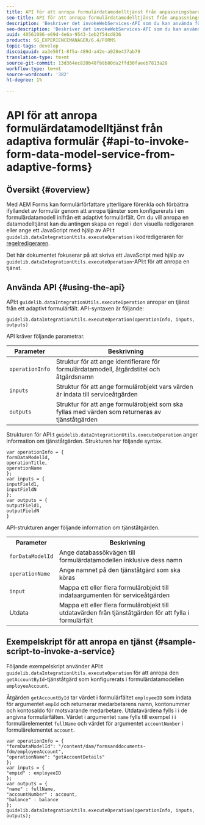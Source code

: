 ```yaml
---
title: API för att anropa formulärdatamodelltjänst från anpassningsbara formulär
seo-title: API för att anropa formulärdatamodelltjänst från anpassningsbara formulär
description: 'Beskriver det invokeWebServices-API som du kan använda för att anropa webbtjänster som skrivits i WSDL inifrån ett adaptivt formulärfält. '
seo-description: 'Beskriver det invokeWebServices-API som du kan använda för att anropa webbtjänster som skrivits i WSDL inifrån ett adaptivt formulärfält. '
uuid: 40561086-e69d-4e6a-9543-1eb2f54cd836
products: SG_EXPERIENCEMANAGER/6.4/FORMS
topic-tags: develop
discoiquuid: aa3e50f1-8f5a-489d-a42e-a928e437ab79
translation-type: tm+mt
source-git-commit: 13d364ec820b48fb8b80da2ffd30faeeb7813a28
workflow-type: tm+mt
source-wordcount: '382'
ht-degree: 1%

---
```



# API för att anropa formulärdatamodelltjänst från adaptiva formulär {#api-to-invoke-form-data-model-service-from-adaptive-forms}

## Översikt {#overview}

Med AEM Forms kan formulärförfattare ytterligare förenkla och förbättra ifyllandet av formulär genom att anropa tjänster som konfigurerats i en formulärdatamodell inifrån ett adaptivt formulärfält. Om du vill anropa en datamodelltjänst kan du antingen skapa en regel i den visuella redigeraren eller ange ett JavaScript med hjälp av API:t `guidelib.dataIntegrationUtils.executeOperation` i kodredigeraren för [regelredigeraren](/help/forms/using/rule-editor.md).

Det här dokumentet fokuserar på att skriva ett JavaScript med hjälp av `guidelib.dataIntegrationUtils.executeOperation`-API:t för att anropa en tjänst.

## Använda API {#using-the-api}

API:t `guidelib.dataIntegrationUtils.executeOperation` anropar en tjänst från ett adaptivt formulärfält. API-syntaxen är följande:

```
guidelib.dataIntegrationUtils.executeOperation(operationInfo, inputs, outputs)
```

API kräver följande parametrar.

| Parameter | Beskrivning |
|---|---|
| `operationInfo` | Struktur för att ange identifierare för formulärdatamodell, åtgärdstitel och åtgärdsnamn |
| `inputs` | Struktur för att ange formulärobjekt vars värden är indata till serviceåtgärden |
| `outputs` | Struktur för att ange formulärobjekt som ska fyllas med värden som returneras av tjänståtgärden |

Strukturen för API:t `guidelib.dataIntegrationUtils.executeOperation` anger information om tjänståtgärden. Strukturen har följande syntax.

```
var operationInfo = {
formDataModelId,
operationTitle,
operationName
};
var inputs = {
inputField1,
inputFieldN
};
var outputs = {
outputField1,
outputFieldN
}
```

API-strukturen anger följande information om tjänståtgärden.

<table> 
 <tbody> 
  <tr> 
   <th>Parameter</th> 
   <th>Beskrivning</th> 
  </tr> 
  <tr> 
   <td><code>forDataModelId</code></td> 
   <td>Ange databassökvägen till formulärdatamodellen inklusive dess namn</td> 
  </tr> 
  <tr> 
   <td><code>operationName</code></td> 
   <td>Ange namnet på den tjänståtgärd som ska köras</td> 
  </tr> 
  <tr> 
   <td><code>input</code></td> 
   <td>Mappa ett eller flera formulärobjekt till indataargumenten för serviceåtgärden</td> 
  </tr> 
  <tr> 
   <td>Utdata</td> 
   <td>Mappa ett eller flera formulärobjekt till utdatavärden från tjänståtgärden för att fylla i formulärfält<br /> </td> 
  </tr> 
 </tbody> 
</table>

## Exempelskript för att anropa en tjänst {#sample-script-to-invoke-a-service}

Följande exempelskript använder API:t `guidelib.dataIntegrationUtils.executeOperation` för att anropa den `getAccountById`-tjänståtgärd som konfigurerats i formulärdatamodellen `employeeAccount`.

Åtgärden `getAccountById` tar värdet i formulärfältet `employeeID` som indata för argumentet `empId` och returnerar medarbetarens namn, kontonummer och kontosaldo för motsvarande medarbetare. Utdatavärdena fylls i i de angivna formulärfälten. Värdet i argumentet `name` fylls till exempel i i formulärelementet `fullName` och värdet för argumentet `accountNumber` i formulärelementet `account`.

```
var operationInfo = {
"formDataModelId": "/content/dam/formsanddocuments-fdm/employeeAccount",
"operationName": "getAccountDetails"
};
var inputs = {
"empid" : employeeID
};
var outputs = {
"name" : fullName,
"accountNumber" : account,
"balance" : balance
};
guidelib.dataIntegrationUtils.executeOperation(operationInfo, inputs, outputs);
```

